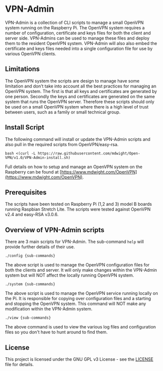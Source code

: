 VPN-Admin
=========

VPN-Admin is a collection of CLI scripts to manage a small OpenVPN system running on the Raspberry Pi.   The OpenVPN system requires a number of configuration, certificate and keys files for both the client and server side.  VPN-Admins can be used to manage these files and deploy them to the resident OpenVPN system.  VPN-Admin will also also embed the certificate and keys files needed into a single configuration file for use by various OpenVPN clients.

Limitations
-----------

The OpenVPN system the scripts are design to manage have some limitation and don't take into account all the best practices for managing an OpenVPN system.  The first is that all keys and certificates are generated by one person.  Secondly the keys and certificates are generated on the same system that runs the OpenVPN server.  Therefore these scripts should only be used on a small OpenVPN system where there is a high level of trust between users, such as a family or small technical group. 

Install Script
--------------

The following command will install or update the VPN-Admin scripts and also pull in the required scripts from OpenVPN/easy-rsa.  

    bash <(curl -L https://raw.githubusercontent.com/mdwight/Open-VPN/v1.0/VPN-Admin-install.sh)


Full details on how to setup and manage an OpenVPN system on the Raspberry can be found at [https://www.mdwight.com/OpenVPN](https://www.mdwight.com/OpenVPN).

Prerequisites
-------------

The scripts have been tested on Raspberry Pi (1,2 and 3) model B boards running Raspbian Stretch Lite.   The scripts were tested against OpenVPN v2.4 and easy-RSA v3.0.6.

Overview of VPN-Admin scripts
-----------------------------

There are 3 main scripts for VPN-Admin. The sub-command `help` will provide further details of their use. 

    ./config {sub-commands}
    
The above script is used to manage the OpenVPN configuration files for both the clients and server.  It will only make changes within the VPN-Admin system but will NOT affect the locally running OpenVPN system.

    ./system {sub-commands}

The above script is used to manage the OpenVPN service running locally on the Pi.  It is responsible for copying over configuration files and a starting and stopping the OpenVPN system.  This command will NOT make any modification within the VPN-Admin system.

    ./view {sub-commands} 
    
The above command is used to view the various log files and configuration files so you don't have to hunt around to find them.
   
License
-------

This project is licensed under the GNU GPL v3 License - see the [LICENSE](LICENSE) file for details.
